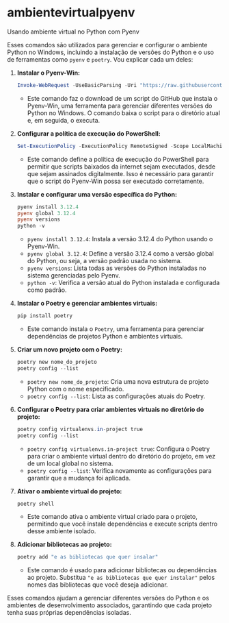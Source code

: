 # ambientevirtualpyenv
Usando ambiente virtual no Python com Pyenv

Esses comandos são utilizados para gerenciar e configurar o ambiente Python no Windows, incluindo a instalação de versões do Python e o uso de ferramentas como `pyenv` e `poetry`. Vou explicar cada um deles:

1. **Instalar o Pyenv-Win:**
   ```powershell
   Invoke-WebRequest -UseBasicParsing -Uri "https://raw.githubusercontent.com/pyenv-win/pyenv-win/master/pyenv-win/install-pyenv-win.ps1" -OutFile "./install-pyenv-win.ps1"; &"./install-pyenv-win.ps1"
   ```
   - Este comando faz o download de um script do GitHub que instala o Pyenv-Win, uma ferramenta para gerenciar diferentes versões do Python no Windows. O comando baixa o script para o diretório atual e, em seguida, o executa.

2. **Configurar a política de execução do PowerShell:**
   ```powershell
   Set-ExecutionPolicy -ExecutionPolicy RemoteSigned -Scope LocalMachine
   ```
   - Este comando define a política de execução do PowerShell para permitir que scripts baixados da internet sejam executados, desde que sejam assinados digitalmente. Isso é necessário para garantir que o script do Pyenv-Win possa ser executado corretamente.

3. **Instalar e configurar uma versão específica do Python:**
   ```powershell
   pyenv install 3.12.4
   pyenv global 3.12.4
   pyenv versions
   python -v
   ```
   - `pyenv install 3.12.4`: Instala a versão 3.12.4 do Python usando o Pyenv-Win.
   - `pyenv global 3.12.4`: Define a versão 3.12.4 como a versão global do Python, ou seja, a versão padrão usada no sistema.
   - `pyenv versions`: Lista todas as versões do Python instaladas no sistema gerenciadas pelo Pyenv.
   - `python -v`: Verifica a versão atual do Python instalada e configurada como padrão.

4. **Instalar o Poetry e gerenciar ambientes virtuais:**
   ```powershell
   pip install poetry
   ```
   - Este comando instala o `Poetry`, uma ferramenta para gerenciar dependências de projetos Python e ambientes virtuais.

5. **Criar um novo projeto com o Poetry:**
   ```powershell
   poetry new nome_do_projeto
   poetry config --list
   ```
   - `poetry new nome_do_projeto`: Cria uma nova estrutura de projeto Python com o nome especificado.
   - `poetry config --list`: Lista as configurações atuais do Poetry.

6. **Configurar o Poetry para criar ambientes virtuais no diretório do projeto:**
   ```powershell
   poetry config virtualenvs.in-project true
   poetry config --list
   ```
   - `poetry config virtualenvs.in-project true`: Configura o Poetry para criar o ambiente virtual dentro do diretório do projeto, em vez de um local global no sistema.
   - `poetry config --list`: Verifica novamente as configurações para garantir que a mudança foi aplicada.

7. **Ativar o ambiente virtual do projeto:**
   ```powershell
   poetry shell
   ```
   - Este comando ativa o ambiente virtual criado para o projeto, permitindo que você instale dependências e execute scripts dentro desse ambiente isolado.

8. **Adicionar bibliotecas ao projeto:**
   ```powershell
   poetry add "e as bibliotecas que quer insalar"
   ```
   - Este comando é usado para adicionar bibliotecas ou dependências ao projeto. Substitua `"e as bibliotecas que quer instalar"` pelos nomes das bibliotecas que você deseja adicionar.

Esses comandos ajudam a gerenciar diferentes versões do Python e os ambientes de desenvolvimento associados, garantindo que cada projeto tenha suas próprias dependências isoladas.
